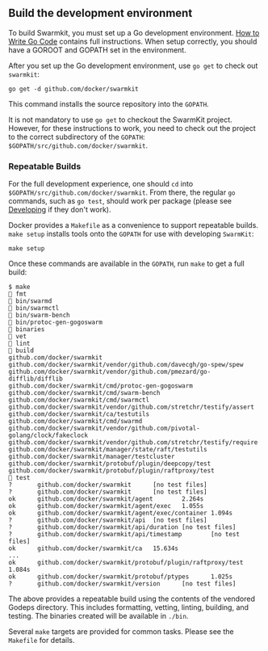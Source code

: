 ## Build the development environment

To build Swarmkit, you must set up a Go development environment.
[How to Write Go Code](https://golang.org/doc/code.html) contains full instructions.
When setup correctly, you should have a GOROOT and GOPATH set in the environment.

After you set up the Go development environment, use `go get` to check out
`swarmkit`:

	go get -d github.com/docker/swarmkit

This command installs the source repository into the `GOPATH`.

It is not mandatory to use `go get` to checkout the SwarmKit project. However,
for these instructions to work, you need to check out the project to the
correct subdirectory of the `GOPATH`: `$GOPATH/src/github.com/docker/swarmkit`.

### Repeatable Builds

For the full development experience, one should `cd` into
`$GOPATH/src/github.com/docker/swarmkit`. From there, the regular `go`
commands, such as `go test`, should work per package (please see
[Developing](#developing) if they don't work).

Docker provides a `Makefile` as a convenience to support repeatable builds.
`make setup` installs tools onto the `GOPATH` for use with developing
`SwarmKit`:

	make setup

Once these commands are available in the `GOPATH`, run `make` to get a full
build:

	$ make
	🐳 fmt
	🐳 bin/swarmd
	🐳 bin/swarmctl
	🐳 bin/swarm-bench
	🐳 bin/protoc-gen-gogoswarm
	🐳 binaries
	🐳 vet
	🐳 lint
	🐳 build
	github.com/docker/swarmkit
	github.com/docker/swarmkit/vendor/github.com/davecgh/go-spew/spew
	github.com/docker/swarmkit/vendor/github.com/pmezard/go-difflib/difflib
	github.com/docker/swarmkit/cmd/protoc-gen-gogoswarm
	github.com/docker/swarmkit/cmd/swarm-bench
	github.com/docker/swarmkit/cmd/swarmctl
	github.com/docker/swarmkit/vendor/github.com/stretchr/testify/assert
	github.com/docker/swarmkit/ca/testutils
	github.com/docker/swarmkit/cmd/swarmd
	github.com/docker/swarmkit/vendor/github.com/pivotal-golang/clock/fakeclock
	github.com/docker/swarmkit/vendor/github.com/stretchr/testify/require
	github.com/docker/swarmkit/manager/state/raft/testutils
	github.com/docker/swarmkit/manager/testcluster
	github.com/docker/swarmkit/protobuf/plugin/deepcopy/test
	github.com/docker/swarmkit/protobuf/plugin/raftproxy/test
	🐳 test
	?       github.com/docker/swarmkit      [no test files]
	?       github.com/docker/swarmkit      [no test files]
	ok      github.com/docker/swarmkit/agent        2.264s
	ok      github.com/docker/swarmkit/agent/exec   1.055s
	ok      github.com/docker/swarmkit/agent/exec/container 1.094s
	?       github.com/docker/swarmkit/api  [no test files]
	?       github.com/docker/swarmkit/api/duration [no test files]
	?       github.com/docker/swarmkit/api/timestamp        [no test files]
	ok      github.com/docker/swarmkit/ca   15.634s
	...
	ok      github.com/docker/swarmkit/protobuf/plugin/raftproxy/test       1.084s
	ok      github.com/docker/swarmkit/protobuf/ptypes      1.025s
	?       github.com/docker/swarmkit/version      [no test files]

The above provides a repeatable build using the contents of the vendored
Godeps directory. This includes formatting, vetting, linting, building,
and testing. The binaries created will be available in `./bin`.

Several `make` targets are provided for common tasks. Please see the `Makefile`
for details.
